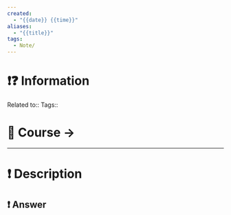 ```yaml
---
created:
  - "{{date}} {{time}}"
aliases:
  - "{{title}}"
tags:
  - Note/
---
```


# ❗❓ Information
Related to:: 
Tags:: 

# 🌌 Course -> 
---

# ❗ Description

 
## ❗ Answer